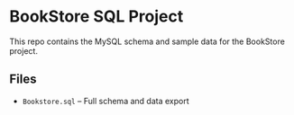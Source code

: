 # BookStore SQL Project

This repo contains the MySQL schema and sample data for the BookStore project.

## Files
- `Bookstore.sql` – Full schema and data export
